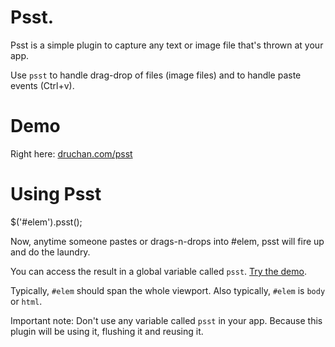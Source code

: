 # Psst.

Psst is a simple plugin to capture any text or image file that's thrown at your app.

Use `psst` to handle drag-drop of files (image files) and to handle paste events (Ctrl+v).

# Demo

Right here: [druchan.com/psst][0]

# Using Psst

$('#elem').psst();

Now, anytime someone pastes or drags-n-drops into #elem, psst will fire up and do the laundry.

You can access the result in a global variable called `psst`. [Try the demo][0].

Typically, `#elem` should span the whole viewport. Also typically, `#elem` is `body` or `html`.

Important note: Don't use any variable called `psst` in your app. Because this plugin will be using it, flushing it and reusing it.

[0]: http://druchan.com/psst/